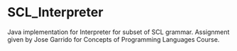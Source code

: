 # SCL_Interpreter
 Java implementation for Interpreter for subset of SCL grammar.
 Assignment given by Jose Garrido for Concepts of Programming Languages Course.
